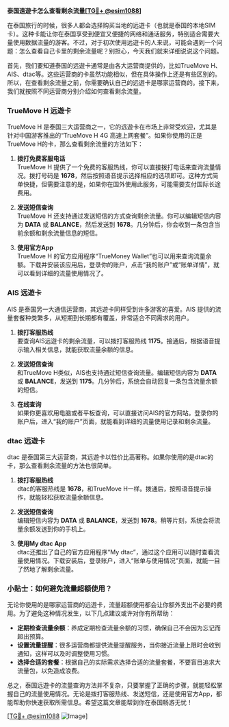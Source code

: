 **泰国遠遊卡怎么查看剩余流量[[TG💪+ @esim1088](https://t.me/s/esim1088)]**

在泰国旅行的时候，很多人都会选择购买当地的远遊卡（也就是泰国的本地SIM卡）。这种卡能让你在泰国享受到便宜又便捷的网络和通话服务，特别适合需要大量使用数据流量的游客。不过，对于初次使用远遊卡的人来说，可能会遇到一个问题：怎么查看自己卡里的剩余流量呢？别担心，今天我们就来详细说说这个问题。

首先，我们要知道泰国的远遊卡通常是由各大运营商提供的，比如TrueMove H、AIS、dtac等。这些运营商的卡虽然功能相似，但在具体操作上还是有些区别的。所以，在查看剩余流量之前，你需要确认自己的远遊卡是哪家运营商的。接下来，我们就按照不同运营商分别介绍如何查看剩余流量。

### TrueMove H 远遊卡

TrueMove H 是泰国三大运营商之一，它的远遊卡在市场上非常受欢迎，尤其是针对中国游客推出的“TrueMove H 4G 高速上网套餐”。如果你使用的正是TrueMove H的卡，那么查看剩余流量的方法如下：

1. **拨打免费客服电话**  
   TrueMove H 提供了一个免费的客服热线，你可以直接拨打电话来查询流量情况。拨打号码是 **1678**，然后按照语音提示选择相应的选项即可。这种方式简单快捷，但需要注意的是，如果你在国外使用此服务，可能需要支付国际长途费用。

2. **发送短信查询**  
   TrueMove H 还支持通过发送短信的方式查询剩余流量。你可以编辑短信内容为 **DATA** 或 **BALANCE**，然后发送到 **1678**。几分钟后，你会收到一条包含当前余额和剩余流量信息的短信。

3. **使用官方App**  
   TrueMove H 的官方应用程序“TrueMoney Wallet”也可以用来查询流量余额。下载并安装该应用后，登录你的账户，点击“我的账户”或“账单详情”，就可以看到详细的流量使用情况了。

### AIS 远遊卡

AIS 是泰国另一大通信运营商，其远遊卡同样受到许多游客的喜爱。AIS 提供的流量套餐种类繁多，从短期到长期都有覆盖，非常适合不同需求的用户。

1. **拨打客服热线**  
   要查询AIS远遊卡的剩余流量，可以拨打客服热线 **1175**。接通后，根据语音提示输入相关信息，就能获取流量余额的信息。

2. **发送短信查询**  
   和TrueMove H类似，AIS也支持通过短信查询流量。编辑短信内容为 **DATA** 或 **BALANCE**，发送到 **1175**。几分钟后，系统会自动回复一条包含流量余额的短信。

3. **在线查询**  
   如果你更喜欢用电脑或者平板查询，可以直接访问AIS的官方网站。登录你的账户后，进入“我的账户”页面，就能看到详细的流量使用记录和剩余流量。

### dtac 远遊卡

dtac 是泰国第三大运营商，其远遊卡以性价比高著称。如果你使用的是dtac的卡，那么查看剩余流量的方法也很简单。

1. **拨打客服热线**  
   dtac的客服热线是 **1678**，和TrueMove H一样。拨通后，按照语音提示操作，就能轻松获取流量余额信息。

2. **发送短信查询**  
   编辑短信内容为 **DATA** 或 **BALANCE**，发送到 **1678**。稍等片刻，系统会将流量余额发送到你的手机上。

3. **使用My dtac App**  
   dtac还推出了自己的官方应用程序“My dtac”，通过这个应用可以随时查看流量使用情况。下载安装后，登录账户，进入“账单与使用情况”页面，就能一目了然地了解剩余流量。

### 小贴士：如何避免流量超额使用？

无论你使用的是哪家运营商的远遊卡，流量超额使用都会让你额外支出不必要的费用。为了避免这种情况发生，以下几点建议或许对你有所帮助：

- **定期检查流量余额**：养成定期检查流量余额的习惯，确保自己不会因为忘记而超出预算。
- **设置流量提醒**：很多运营商都提供流量提醒服务，当你接近流量上限时会收到通知，这样可以及时调整使用习惯。
- **选择合适的套餐**：根据自己的实际需求选择合适的流量套餐，不要盲目追求大流量包，以免造成浪费。

总之，泰国远遊卡的流量查询方法并不复杂，只要掌握了正确的步骤，就能轻松掌握自己的流量使用情况。无论是拨打客服热线、发送短信，还是使用官方App，都能帮助你快速获取所需信息。希望这篇文章能帮到你在泰国畅游无忧！

[[TG💪+ @esim1088](https://t.me/s/esim1088) ![Image](https://i.postimg.cc/4NQfJmqS/Snipaste-2025-05-13-00-14-12.png)]